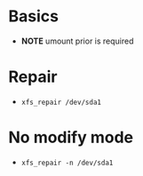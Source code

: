 # Basics
- **NOTE** umount prior is required

# Repair
- `xfs_repair /dev/sda1`

# No modify mode
- `xfs_repair -n /dev/sda1`
